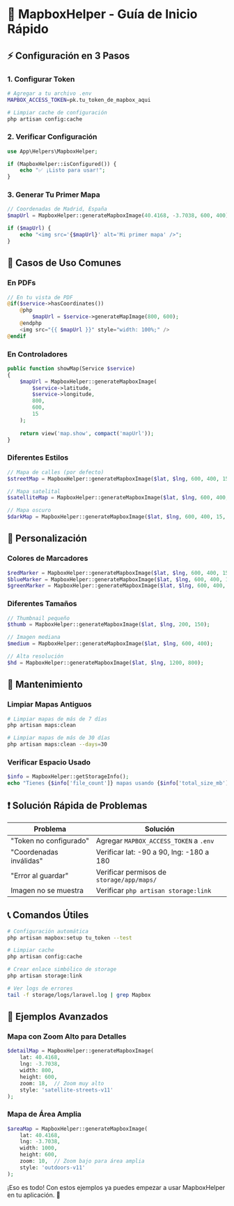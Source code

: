 # 🚀 MapboxHelper - Guía de Inicio Rápido

## ⚡ Configuración en 3 Pasos

### 1. Configurar Token
```bash
# Agregar a tu archivo .env
MAPBOX_ACCESS_TOKEN=pk.tu_token_de_mapbox_aqui

# Limpiar cache de configuración
php artisan config:cache
```

### 2. Verificar Configuración
```php
use App\Helpers\MapboxHelper;

if (MapboxHelper::isConfigured()) {
    echo "✅ ¡Listo para usar!";
}
```

### 3. Generar Tu Primer Mapa
```php
// Coordenadas de Madrid, España
$mapUrl = MapboxHelper::generateMapboxImage(40.4168, -3.7038, 600, 400);

if ($mapUrl) {
    echo "<img src='{$mapUrl}' alt='Mi primer mapa' />";
}
```

## 🎯 Casos de Uso Comunes

### En PDFs
```php
// En tu vista de PDF
@if($service->hasCoordinates())
    @php
        $mapUrl = $service->generateMapImage(800, 600);
    @endphp
    <img src="{{ $mapUrl }}" style="width: 100%;" />
@endif
```

### En Controladores
```php
public function showMap(Service $service)
{
    $mapUrl = MapboxHelper::generateMapboxImage(
        $service->latitude,
        $service->longitude,
        800,
        600,
        15
    );
    
    return view('map.show', compact('mapUrl'));
}
```

### Diferentes Estilos
```php
// Mapa de calles (por defecto)
$streetMap = MapboxHelper::generateMapboxImage($lat, $lng, 600, 400, 15, 'streets-v11');

// Mapa satelital
$satelliteMap = MapboxHelper::generateMapboxImage($lat, $lng, 600, 400, 15, 'satellite-v9');

// Mapa oscuro
$darkMap = MapboxHelper::generateMapboxImage($lat, $lng, 600, 400, 15, 'dark-v10');
```

## 🎨 Personalización

### Colores de Marcadores
```php
$redMarker = MapboxHelper::generateMapboxImage($lat, $lng, 600, 400, 15, 'streets-v11', 'ff0000');
$blueMarker = MapboxHelper::generateMapboxImage($lat, $lng, 600, 400, 15, 'streets-v11', '0066ff');
$greenMarker = MapboxHelper::generateMapboxImage($lat, $lng, 600, 400, 15, 'streets-v11', '00ff00');
```

### Diferentes Tamaños
```php
// Thumbnail pequeño
$thumb = MapboxHelper::generateMapboxImage($lat, $lng, 200, 150);

// Imagen mediana
$medium = MapboxHelper::generateMapboxImage($lat, $lng, 600, 400);

// Alta resolución
$hd = MapboxHelper::generateMapboxImage($lat, $lng, 1200, 800);
```

## 🧹 Mantenimiento

### Limpiar Mapas Antiguos
```bash
# Limpiar mapas de más de 7 días
php artisan maps:clean

# Limpiar mapas de más de 30 días
php artisan maps:clean --days=30
```

### Verificar Espacio Usado
```php
$info = MapboxHelper::getStorageInfo();
echo "Tienes {$info['file_count']} mapas usando {$info['total_size_mb']} MB";
```

## ❗ Solución Rápida de Problemas

| Problema | Solución |
|----------|----------|
| "Token no configurado" | Agregar `MAPBOX_ACCESS_TOKEN` a `.env` |
| "Coordenadas inválidas" | Verificar lat: -90 a 90, lng: -180 a 180 |
| "Error al guardar" | Verificar permisos de `storage/app/maps/` |
| Imagen no se muestra | Verificar `php artisan storage:link` |

## 📞 Comandos Útiles

```bash
# Configuración automática
php artisan mapbox:setup tu_token --test

# Limpiar cache
php artisan config:cache

# Crear enlace simbólico de storage
php artisan storage:link

# Ver logs de errores
tail -f storage/logs/laravel.log | grep Mapbox
```

## 🎯 Ejemplos Avanzados

### Mapa con Zoom Alto para Detalles
```php
$detailMap = MapboxHelper::generateMapboxImage(
    lat: 40.4168,
    lng: -3.7038,
    width: 800,
    height: 600,
    zoom: 18,  // Zoom muy alto
    style: 'satellite-streets-v11'
);
```

### Mapa de Área Amplia
```php
$areaMap = MapboxHelper::generateMapboxImage(
    lat: 40.4168,
    lng: -3.7038,
    width: 1000,
    height: 600,
    zoom: 10,  // Zoom bajo para área amplia
    style: 'outdoors-v11'
);
```

¡Eso es todo! Con estos ejemplos ya puedes empezar a usar MapboxHelper en tu aplicación. 🚀
